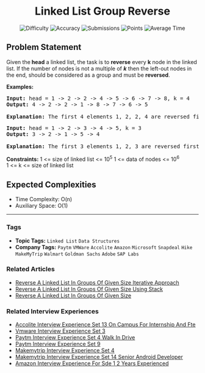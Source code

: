 <h1 align="center">Linked List Group Reverse</h1>

<p align="center">
  <img alt="Difficulty" title="Difficulty" src="https://custom-icon-badges.demolab.com/badge/Difficulty: Hard-1F222E?style=for-the-badge&logoColor=white&logo=fire"/>
  <img alt="Accuracy" title="Accuracy" src="https://custom-icon-badges.demolab.com/badge/Accuracy: 57.08%25-1F222E?style=for-the-badge&logoColor=white&logo=target"/>
  <img alt="Submissions" title="Submissions" src="https://custom-icon-badges.demolab.com/badge/Submissions: 252K+-1F222E?style=for-the-badge&logoColor=white&logo=repo"/>
  <img alt="Points" title="Points" src="https://custom-icon-badges.demolab.com/badge/Points: 8-1F222E?style=for-the-badge&logoColor=white&logo=award"/>
  <img alt="Average Time" title="Average Time" src="https://custom-icon-badges.demolab.com/badge/Average%20Time: 30m-1F222E?style=for-the-badge&logoColor=white&logo=clock"/>
</p>

## Problem Statement

Given the<b> head</b> a linked list, the task is to <b>reverse</b> every <b>k</b> node in the linked list. If the number of nodes is not a multiple of <b><i>k</i></b> then the left-out nodes in the end, should be considered as a group and must be <b>reversed</b>.

<b>Examples:</b>

<pre><b>Input: </b>head = 1 -> 2 -> 2 -> 4 -> 5 -> 6 -> 7 -> 8, k = 4
<b>Output: </b>4 -> 2 -> 2 -> 1 -> 8 -> 7 -> 6 -> 5<br><br><b>Explanation:</b> The first 4 elements 1, 2, 2, 4 are reversed first and then the next 4 elements 5, 6, 7, 8. Hence, the resultant linked list is 4 -> 2 -> 2 -> 1 -> 8 -> 7 -> 6 -> 5.
</pre>

<pre><b>Input: </b>head = 1 -> 2 -> 3 -> 4 -> 5, k = 3
<b>Output: </b>3 -> 2 -> 1 -> 5 -> 4<br><br><b>Explanation: </b>The first 3 elements 1, 2, 3 are reversed first and then left out elements 4, 5 are reversed. Hence, the resultant linked list is 3 -> 2 -> 1 -> 5 -> 4.
</pre>

<b>Constraints:</b>
1 <= size of linked list <= 10<sup>5</sup>
1 <= data of nodes <= 10<sup>6</sup><br>1 <= k <= size of linked list

## Expected Complexities
- Time Complexity: O(n)
- Auxiliary Space: O(1)

<hr>

### Tags
- **Topic Tags:** `Linked List` `Data Structures`
- **Company Tags:** `Paytm` `VMWare` `Accolite` `Amazon` `Microsoft` `Snapdeal` `Hike` `MakeMyTrip` `Walmart` `Goldman Sachs` `Adobe` `SAP Labs`

### Related Articles
- [Reverse A Linked List In Groups Of Given Size Iterative Approach](https://www.geeksforgeeks.org/reverse-a-linked-list-in-groups-of-given-size-iterative-approach/)
- [Reverse A Linked List In Groups Of Given Size Using Stack](https://www.geeksforgeeks.org/reverse-a-linked-list-in-groups-of-given-size-using-stack/)
- [Reverse A Linked List In Groups Of Given Size](https://www.geeksforgeeks.org/reverse-a-linked-list-in-groups-of-given-size/)

### Related Interview Experiences
- [Accolite Interview Experience Set 13 On Campus For Internship And Fte](https://www.geeksforgeeks.org/accolite-interview-experience-set-13-on-campus-for-internship-and-fte/)
- [Vmware Interview Experience Set 3](https://www.geeksforgeeks.org/vmware-interview-experience-set-3/)
- [Paytm Interview Experience Set 4 Walk In Drive](https://www.geeksforgeeks.org/paytm-interview-experience-set-4-walk-in-drive/)
- [Paytm Interview Experience Set 9](https://www.geeksforgeeks.org/paytm-interview-experience-set-9/)
- [Makemytrip Interview Experience Set 4](https://www.geeksforgeeks.org/makemytrip-interview-experience-set-4/)
- [Makemytrip Interview Experience Set 14 Senior Android Developer](https://www.geeksforgeeks.org/makemytrip-interview-experience-set-14-senior-android-developer/)
- [Amazon Interview Experience For Sde 1 2 Years Experienced](https://www.geeksforgeeks.org/amazon-interview-experience-for-sde-1-2-years-experienced/)
